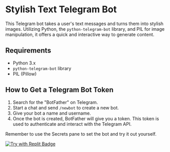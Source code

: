 # Stylish Text Telegram Bot

This Telegram bot takes a user's text messages and turns them into stylish images. Utilizing Python, the `python-telegram-bot` library, and PIL for image manipulation, it offers a quick and interactive way to generate content.

## Requirements
- Python 3.x
- `python-telegram-bot` library
- PIL (Pillow)

## How to Get a Telegram Bot Token

1. Search for the "BotFather" on Telegram.
2. Start a chat and send `/newbot` to create a new bot.
3. Give your bot a name and username.
4. Once the bot is created, BotFather will give you a token. This token is used to authenticate and interact with the Telegram API.

Remember to use the Secrets pane to set the bot and try it out yourself.

[![Try with Replit Badge](https://replit.com/badge?caption=Try%20with%20Replit)](https://github.com/AntiWorkIncel/Telegram-Proxy-Scrapper)
